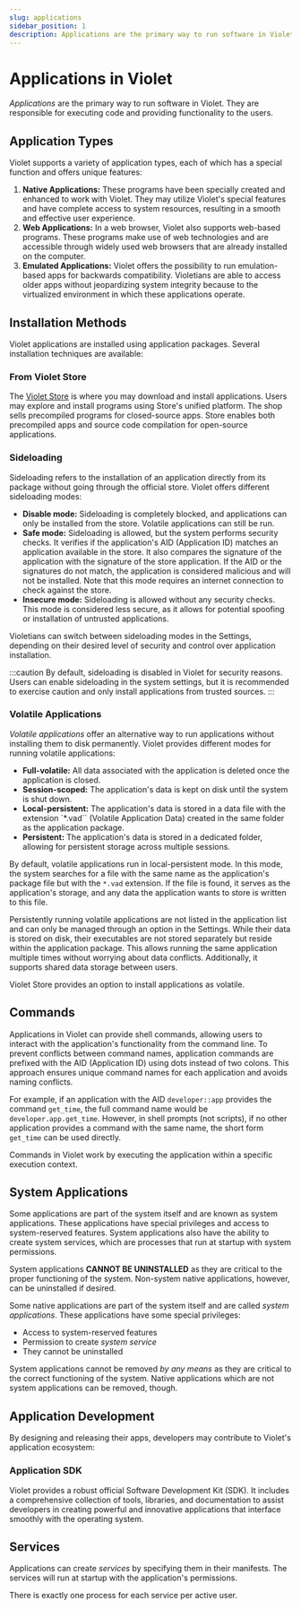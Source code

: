```yaml
---
slug: applications
sidebar_position: 1
description: Applications are the primary way to run software in Violet.
---
```


# Applications in Violet

*Applications* are the primary way to run software in Violet. They are responsible for
executing code and providing functionality to the users.

## Application Types

Violet supports a variety of application types, each of which has a special function and offers unique features:

1. **Native Applications:** These programs have been specially created and enhanced to work with Violet. They may utilize Violet's special features and have complete access to system resources, resulting in a smooth and effective user experience.
2. **Web Applications:** In a web browser, Violet also supports web-based programs. These programs make use of web technologies and are accessible through widely used web browsers that are already installed on the computer.
3. **Emulated Applications:** Violet offers the possibility to run emulation-based apps for backwards compatibility. Violetians are able to access older apps without jeopardizing system integrity because to the virtualized environment in which these applications operate.

## Installation Methods

Violet applications are installed using application packages. Several installation techniques are available:

### From Violet Store

The [Violet Store](../applications/store.md) is where you may download and install
applications. Users may explore and install programs using Store's unified platform.
The shop sells precompiled programs for closed-source apps. Store enables both
precompiled apps and source code compilation for open-source applications.

### Sideloading

Sideloading refers to the installation of an application directly from its package without going through the official store. Violet offers different sideloading modes:

- **Disable mode:** Sideloading is completely blocked, and applications can only be installed from the store. Volatile applications can still be run.
- **Safe mode:** Sideloading is allowed, but the system performs security checks. It verifies if the application's AID (Application ID) matches an application available in the store. It also compares the signature of the application with the signature of the store application. If the AID or the signatures do not match, the application is considered malicious and will not be installed. Note that this mode requires an internet connection to check against the store.
- **Insecure mode:** Sideloading is allowed without any security checks. This mode is considered less secure, as it allows for potential spoofing or installation of untrusted applications.

Violetians can switch between sideloading modes in the Settings, depending on their
desired level of security and control over application installation.

:::caution
By default, sideloading is disabled in Violet for security reasons. Users can
enable sideloading in the system settings, but it is recommended to exercise caution and
only install applications from trusted sources.
:::

### Volatile Applications

*Volatile applications* offer an alternative way to run applications without installing
them to disk permanently. Violet provides different modes for running volatile
applications:

- **Full-volatile:** All data associated with the application is deleted once the application is closed.
- **Session-scoped:** The application's data is kept on disk until the system is shut down.
- **Local-persistent:** The application's data is stored in a data file with the extension `*.vad`` (Volatile Application Data) created in the same folder as the application package.
- **Persistent:** The application's data is stored in a dedicated folder, allowing for persistent storage across multiple sessions.

By default, volatile applications run in local-persistent mode. In this mode, the system
searches for a file with the same name as the application's package file but with the
`*.vad` extension. If the file is found, it serves as the application's storage, and any
data the application wants to store is written to this file.

Persistently running volatile applications are not listed in the application list and can
only be managed through an option in the Settings. While their data is stored on
disk, their executables are not stored separately but reside within the application
package. This allows running the same application multiple times without worrying about
data conflicts. Additionally, it supports shared data storage between users.

Violet Store provides an option to install applications as volatile.

## Commands

Applications in Violet can provide shell commands, allowing users to interact with the
application's functionality from the command line. To prevent conflicts between command
names, application commands are prefixed with the AID (Application ID) using dots instead
of two colons. This approach ensures unique command names for each application and avoids
naming conflicts.

For example, if an application with the AID `developer::app` provides the command
`get_time`, the full command name would be `developer.app.get_time`. However, in shell
prompts (not scripts), if no other application provides a command with the same name, the
short form `get_time` can be used directly.

Commands in Violet work by executing the application within a specific execution context.

## System Applications

Some applications are part of the system itself and are known as system applications.
These applications have special privileges and access to system-reserved features. System
applications also have the ability to create system services, which are processes that
run at startup with system permissions.

System applications **CANNOT BE UNINSTALLED** as they are critical to the proper functioning
of the system. Non-system native applications, however, can be uninstalled if desired.

Some native applications are part of the system itself and
are called *system applications*. These applications have some special privileges:

- Access to system-reserved features
- Permission to create *system service*
- They cannot be uninstalled

System applications cannot be removed *by any means* as
they are critical to the correct functioning of the system.
Native applications which are not system applications can be removed, though.

## Application Development

By designing and releasing their apps, developers may contribute to Violet's application
ecosystem:

### Application SDK

Violet provides a robust official Software Development Kit (SDK). It includes a
comprehensive collection of tools, libraries, and documentation to assist developers in
creating powerful and innovative applications that interface smoothly with the operating
system.

## Services

Applications can create *services* by specifying them in their manifests.
The services will run at startup with the application's permissions.

There is exactly one process for each service per active user.

